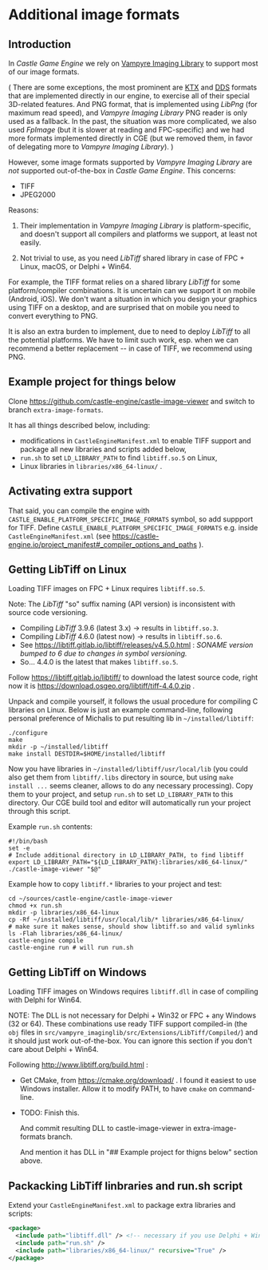 # Additional image formats

## Introduction

In _Castle Game Engine_ we rely on [Vampyre Imaging Library](https://imaginglib.sourceforge.io/) to support most of our image formats.

( There are some exceptions, the most prominent are [KTX](https://castle-engine.io/ktx) and [DDS](https://castle-engine.io/dds) formats that are implemented directly in our engine, to exercise all of their special 3D-related features. And PNG format, that is implemented using _LibPng_ (for maximum read speed), and _Vampyre Imaging Library_ PNG reader is only used as a fallback. In the past, the situation was more complicated, we also used _FpImage_ (but it is slower at reading and FPC-specific) and we had more formats implemented directly in CGE (but we removed them, in favor of delegating more to _Vampyre Imaging Library_). )

However, some image formats supported by _Vampyre Imaging Library_ are *not* supported out-of-the-box in _Castle Game Engine_. This concerns:

- TIFF
- JPEG2000

Reasons:

1. Their implementation in _Vampyre Imaging Library_ is platform-specific, and doesn't support all compilers and platforms we support, at least not easily.

2. Not trivial to use, as you need _LibTiff_ shared library in case of FPC + Linux, macOS, or Delphi + Win64.

For example, the TIFF format relies on a shared library _LibTiff_ for some platform/compiler combinations. It is uncertain can we support it on mobile (Android, iOS). We don't want a situation in which you design your graphics using TIFF on a desktop, and are surprised that on mobile you need to convert everything to PNG.

It is also an extra burden to implement, due to need to deploy _LibTiff_ to all the potential platforms. We have to limit such work, esp. when we can recommend a better replacement -- in case of TIFF, we recommend using PNG.

## Example project for things below

Clone https://github.com/castle-engine/castle-image-viewer and switch to branch `extra-image-formats`.

It has all things described below, including:

- modifications in `CastleEngineManifest.xml` to enable TIFF support and package all new libraries and scripts added below,
- `run.sh` to set `LD_LIBRARY_PATH` to find `libtiff.so.5` on Linux,
- Linux libraries in `libraries/x86_64-linux/` .

## Activating extra support

That said, you can compile the engine with `CASTLE_ENABLE_PLATFORM_SPECIFIC_IMAGE_FORMATS` symbol, so add suppport for TIFF. Define `CASTLE_ENABLE_PLATFORM_SPECIFIC_IMAGE_FORMATS` e.g. inside `CastleEngineManifest.xml` (see https://castle-engine.io/project_manifest#_compiler_options_and_paths ).

## Getting LibTiff on Linux

Loading TIFF images on FPC + Linux requires `libtiff.so.5`.

Note: The _LibTiff_ "so" suffix naming (API version) is inconsistent with source code versioning.

- Compiling _LibTiff_ 3.9.6 (latest 3.x) -> results in `libtiff.so.3`.
- Compiling _LibTiff_ 4.6.0 (latest now) -> results in `libtiff.so.6`.
- See https://libtiff.gitlab.io/libtiff/releases/v4.5.0.html : _SONAME version bumped to 6 due to changes in symbol versioning._
- So... 4.4.0 is the latest that makes `libtiff.so.5`.

Follow https://libtiff.gitlab.io/libtiff/ to download the latest source code, right now it is https://download.osgeo.org/libtiff/tiff-4.4.0.zip .

Unpack and compile yourself, it follows the usual procedure for compiling C libraries on Linux. Below is just an example command-line, following personal preference of Michalis to put resulting lib in `~/installed/libtiff`:

```
./configure
make
mkdir -p ~/installed/libtiff
make install DESTDIR=$HOME/installed/libtiff
```

Now you have libraries in `~/installed/libtiff/usr/local/lib` (you could also get them from `libtiff/.libs` directory in source, but using `make install ...` seems cleaner, allows to do any necessary processing). Copy them to your project, and setup `run.sh` to set `LD_LIBRARY_PATH` to this directory. Our CGE build tool and editor will automatically run your project through this script.

Example `run.sh` contents:

```
#!/bin/bash
set -e
# Include additional directory in LD_LIBRARY_PATH, to find libtiff
export LD_LIBRARY_PATH="${LD_LIBRARY_PATH}:libraries/x86_64-linux/"
./castle-image-viewer "$@"
```

Example how to copy `libtiff.*` libraries to your project and test:

```
cd ~/sources/castle-engine/castle-image-viewer
chmod +x run.sh
mkdir -p libraries/x86_64-linux
cp -Rf ~/installed/libtiff/usr/local/lib/* libraries/x86_64-linux/
# make sure it makes sense, should show libtiff.so and valid symlinks
ls -Flah libraries/x86_64-linux/
castle-engine compile
castle-engine run # will run run.sh
```

## Getting LibTiff on Windows

Loading TIFF images on Windows requires `libtiff.dll` in case of compiling with Delphi for Win64.

NOTE: The DLL is not necessary for Delphi + Win32 or FPC + any Windows (32 or 64). These combinations use ready TIFF support compiled-in (the `obj` files in `src/vampyre_imaginglib/src/Extensions/LibTiff/Compiled/`) and it should just work out-of-the-box. You can ignore this section if you don't care about Delphi + Win64.

Following http://www.libtiff.org/build.html :

- Get CMake, from https://cmake.org/download/ . I found it easiest to use Windows installer. Allow it to modify PATH, to have `cmake` on command-line.

- TODO: Finish this.

   And commit resulting DLL to castle-image-viewer in extra-image-formats branch.

   And mention it has DLL in "## Example project for thigns below" section above.

## Packacking LibTiff linbraries and run.sh script

Extend your `CastleEngineManifest.xml` to package extra libraries and scripts:

```xml
<package>
  <include path="libtiff.dll" /> <!-- necessary if you use Delphi + Win64 -->
  <include path="run.sh" />
  <include path="libraries/x86_64-linux/" recursive="True" />
</package>
```
